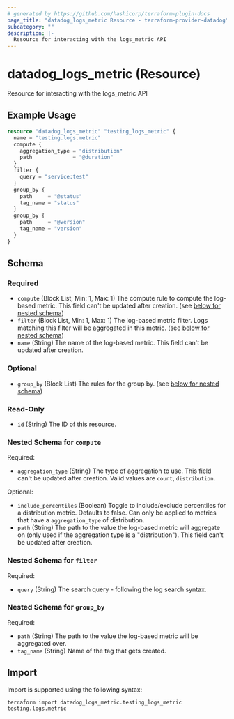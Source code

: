 ```yaml
---
# generated by https://github.com/hashicorp/terraform-plugin-docs
page_title: "datadog_logs_metric Resource - terraform-provider-datadog"
subcategory: ""
description: |-
  Resource for interacting with the logs_metric API
---
```


# datadog_logs_metric (Resource)

Resource for interacting with the logs_metric API

## Example Usage

```terraform
resource "datadog_logs_metric" "testing_logs_metric" {
  name = "testing.logs.metric"
  compute {
    aggregation_type = "distribution"
    path             = "@duration"
  }
  filter {
    query = "service:test"
  }
  group_by {
    path     = "@status"
    tag_name = "status"
  }
  group_by {
    path     = "@version"
    tag_name = "version"
  }
}
```

<!-- schema generated by tfplugindocs -->
## Schema

### Required

- `compute` (Block List, Min: 1, Max: 1) The compute rule to compute the log-based metric. This field can't be updated after creation. (see [below for nested schema](#nestedblock--compute))
- `filter` (Block List, Min: 1, Max: 1) The log-based metric filter. Logs matching this filter will be aggregated in this metric. (see [below for nested schema](#nestedblock--filter))
- `name` (String) The name of the log-based metric. This field can't be updated after creation.

### Optional

- `group_by` (Block List) The rules for the group by. (see [below for nested schema](#nestedblock--group_by))

### Read-Only

- `id` (String) The ID of this resource.

<a id="nestedblock--compute"></a>
### Nested Schema for `compute`

Required:

- `aggregation_type` (String) The type of aggregation to use. This field can't be updated after creation. Valid values are `count`, `distribution`.

Optional:

- `include_percentiles` (Boolean) Toggle to include/exclude percentiles for a distribution metric. Defaults to false. Can only be applied to metrics that have a `aggregation_type` of distribution.
- `path` (String) The path to the value the log-based metric will aggregate on (only used if the aggregation type is a "distribution"). This field can't be updated after creation.


<a id="nestedblock--filter"></a>
### Nested Schema for `filter`

Required:

- `query` (String) The search query - following the log search syntax.


<a id="nestedblock--group_by"></a>
### Nested Schema for `group_by`

Required:

- `path` (String) The path to the value the log-based metric will be aggregated over.
- `tag_name` (String) Name of the tag that gets created.

## Import

Import is supported using the following syntax:

```shell
terraform import datadog_logs_metric.testing_logs_metric testing.logs.metric
```
